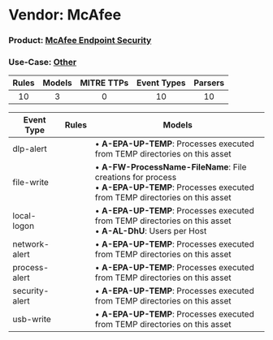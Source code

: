 Vendor: McAfee
==============
### Product: [McAfee Endpoint Security](../ds_mcafee_mcafee_endpoint_security.md)
### Use-Case: [Other](../../../../UseCases/uc_other.md)

| Rules | Models | MITRE TTPs | Event Types | Parsers |
|:-----:|:------:|:----------:|:-----------:|:-------:|
|  10   |   3    |     0      |     10      |   10    |

| Event Type     | Rules | Models                                                                                                                                             |
| -------------- | ----- | -------------------------------------------------------------------------------------------------------------------------------------------------- |
| dlp-alert      |       |  • <b>A-EPA-UP-TEMP</b>: Processes executed from TEMP directories on this asset                                                                    |
| file-write     |       |  • <b>A-FW-ProcessName-FileName</b>: File creations for process<br> • <b>A-EPA-UP-TEMP</b>: Processes executed from TEMP directories on this asset |
| local-logon    |       |  • <b>A-EPA-UP-TEMP</b>: Processes executed from TEMP directories on this asset<br> • <b>A-AL-DhU</b>: Users per Host                              |
| network-alert  |       |  • <b>A-EPA-UP-TEMP</b>: Processes executed from TEMP directories on this asset                                                                    |
| process-alert  |       |  • <b>A-EPA-UP-TEMP</b>: Processes executed from TEMP directories on this asset                                                                    |
| security-alert |       |  • <b>A-EPA-UP-TEMP</b>: Processes executed from TEMP directories on this asset                                                                    |
| usb-write      |       |  • <b>A-EPA-UP-TEMP</b>: Processes executed from TEMP directories on this asset                                                                    |